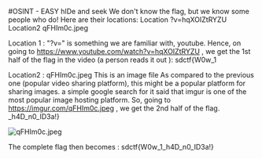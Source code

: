#OSINT - EASY
hIDe and seek
We don't know the flag, but we know some people who do! Here are their locations:
Location
?v=hqXOIZtRYZU
Location2
qFHIm0c.jpeg

Location 1 :
"?v=<parameter>" is something we are familiar with, youtube.
Hence, on going to https://www.youtube.com/watch?v=hqXOIZtRYZU , we get the 1st half of the flag in the video (a person reads it out ):
sdctf{W0w_1

Location2 :
qFHIm0c.jpeg
This is an image file
As compared to the previous one (popular video sharing platform), this might be a popular platform for sharing images.
a simple google search for it said that imgur is one of the most popular image hosting platform.
So, going to https://imgur.com/qFHIm0c.jpeg , we get the 2nd half of the flag.
_h4D_n0_ID3a!}

![qFHIm0c.jpeg](https://github.com/jkdarun/CTF-write-ups/blob/main/SDCTF/images/qFHIm0c.jpeg)

The complete flag then becomes :
sdctf{W0w_1_h4D_n0_ID3a!}
